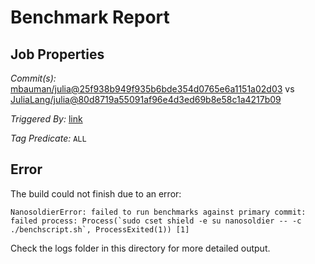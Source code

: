 # Benchmark Report

## Job Properties

*Commit(s):* [mbauman/julia@25f938b949f935b6bde354d0765e6a1151a02d03](https://github.com/mbauman/julia/commit/25f938b949f935b6bde354d0765e6a1151a02d03) vs [JuliaLang/julia@80d8719a55091af96e4d3ed69b8e58c1a4217b09](https://github.com/JuliaLang/julia/commit/80d8719a55091af96e4d3ed69b8e58c1a4217b09)

*Triggered By:* [link](https://github.com/JuliaLang/julia/pull/15558#issuecomment-346449331)

*Tag Predicate:* `ALL`

## Error

The build could not finish due to an error:

```
NanosoldierError: failed to run benchmarks against primary commit: failed process: Process(`sudo cset shield -e su nanosoldier -- -c ./benchscript.sh`, ProcessExited(1)) [1]
```

Check the logs folder in this directory for more detailed output.

